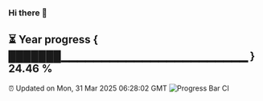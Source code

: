 ### Hi there 👋
⏳ Year progress { ███████▁▁▁▁▁▁▁▁▁▁▁▁▁▁▁▁▁▁▁▁▁▁▁ } 24.46 %
---
⏰ Updated on Mon, 31 Mar 2025 06:28:02 GMT
![Progress Bar CI](https://github.com/liununu/liununu/workflows/Progress%20Bar%20CI/badge.svg)
